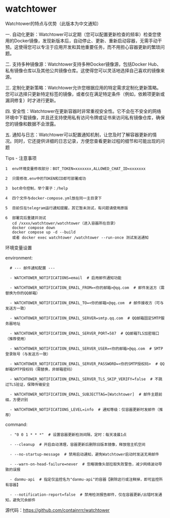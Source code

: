 # watchtower
Watchtower的特点与优势（此版本为中文通知）

一.   自动化更新：Watchtower可以定期（您可以配置更新检查的频率）检查您使用的Docker镜像，发现新版本后，自动停止、更新、重新启动容器，无需手动干预。这使得您可以专注于应用开发和其他重要任务，而不用担心容器更新的繁琐问题。

二.   支持多种镜像源：Watchtower支持多种Docker镜像源，包括Docker Hub、私有镜像仓库以及其他公共镜像仓库。这使得您可以灵活地选择自己喜欢的镜像来源。

三.   定制化更新策略：Watchtower允许您根据应用的特定需求定制化更新策略。您可以选择只更新特定标签的镜像，或者仅在满足特定条件（例如，依赖项更新或漏洞修复）时才进行更新。

四.   安全性：Watchtower在更新容器时非常重视安全性。它不会在不安全的网络环境中下载镜像，并且还支持使用私有访问令牌或证书来访问私有镜像仓库，确保您的镜像和数据不会泄露。

五.   通知与日志：Watchtower可以配置通知机制，让您及时了解容器更新的情况。同时，它还提供详细的日志记录，方便您查看更新过程的细节和可能出现的问题

Tips - 注意事项

    1  env环境变量修改部分：BOT_TOKEN=xxxxxxx,ALLOWED_CHAT_ID=xxxxxxx

    2  只需修改.env中的TOKEN和ID即可部署成功
   
    3  bot命令控制，举个栗子：/help
   
    4  四个文件与docker-compose.yml放在同一主目录下

    5  目前仅在telegram运行通知提醒，其它暂未测试，有问题请使用原版

    6  部署完后重建并测试
       cd /xxxx/watchtower/watchtower（进入容器所在目录）
       docker compose down
       docker compose up -d --build
       或者 docker exec watchtower /watchtower --run-once 测试发送通知
环境变量设置

environment:
      
      # --- 邮件通知配置 ---

      - WATCHTOWER_NOTIFICATIONS=email  # 启用邮件通知功能
      
      - WATCHTOWER_NOTIFICATION_EMAIL_FROM=<你的邮箱>@qq.com  # 邮件发送方（需替换为你的QQ邮箱）
      
      - WATCHTOWER_NOTIFICATION_EMAIL_TO=<你的邮箱>@qq.com  # 邮件接收方（可与发送方一致）
      
      - WATCHTOWER_NOTIFICATION_EMAIL_SERVER=smtp.qq.com  # QQ邮箱固定SMTP服务器地址
      
      - WATCHTOWER_NOTIFICATION_EMAIL_SERVER_PORT=587  # QQ邮箱TLS加密端口（推荐使用）
      
      - WATCHTOWER_NOTIFICATION_EMAIL_SERVER_USER=<你的邮箱>@qq.com  # SMTP登录账号（与发送方一致）
      
      - WATCHTOWER_NOTIFICATION_EMAIL_SERVER_PASSWORD=<你的SMTP授权码>  # QQ邮箱SMTP授权码（需替换，非邮箱密码）
      
      - WATCHTOWER_NOTIFICATION_EMAIL_SERVER_TLS_SKIP_VERIFY=false  # 不跳过TLS验证，保障传输安全
      
      - WATCHTOWER_NOTIFICATION_EMAIL_SUBJECTTAG=[Watchtower]  # 邮件主题前缀，方便识别
      
      - WATCHTOWER_NOTIFICATIONS_LEVEL=info  # 通知等级：仅容器更新时发邮件（推荐）

command:

      - "0 0 1 * * *"  # 设置容器更新检测间隔，定时：每天凌晨1点
      
      - --cleanup  # 开启自动清理，容器更新后删除旧版本镜像，释放宿主机空间
      
      - --no-startup-message  # 禁用启动通知，避免Watchtower启动时发送无用邮件
      
      - --warn-on-head-failure=never  # 忽略镜像头部拉取失败警告，减少网络波动导致的误报
      
      - danmu-api  # 指定仅监控名为"danmu-api"的容器【删除这行或注释掉，即可监控所有容器】
      
      - --notification-report=false  # 禁用检测报告邮件，仅在容器更新/出错时发通知，避免冗余邮件

源代码：https://github.com/containrrr/watchtower
